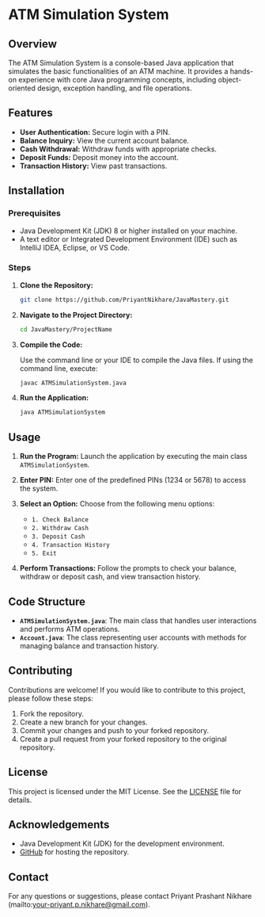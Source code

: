 # ATM Simulation System

## Overview

The ATM Simulation System is a console-based Java application that simulates the basic functionalities of an ATM machine. It provides a hands-on experience with core Java programming concepts, including object-oriented design, exception handling, and file operations.

## Features

- **User Authentication:** Secure login with a PIN.
- **Balance Inquiry:** View the current account balance.
- **Cash Withdrawal:** Withdraw funds with appropriate checks.
- **Deposit Funds:** Deposit money into the account.
- **Transaction History:** View past transactions.

## Installation

### Prerequisites

- Java Development Kit (JDK) 8 or higher installed on your machine.
- A text editor or Integrated Development Environment (IDE) such as IntelliJ IDEA, Eclipse, or VS Code.

### Steps

1. **Clone the Repository:**

   ```bash
   git clone https://github.com/PriyantNikhare/JavaMastery.git
   ```

2. **Navigate to the Project Directory:**

   ```bash
   cd JavaMastery/ProjectName
   ```

3. **Compile the Code:**

   Use the command line or your IDE to compile the Java files. If using the command line, execute:

   ```bash
   javac ATMSimulationSystem.java
   ```

4. **Run the Application:**

   ```bash
   java ATMSimulationSystem
   ```

## Usage

1. **Run the Program:** Launch the application by executing the main class `ATMSimulationSystem`.

2. **Enter PIN:** Enter one of the predefined PINs (1234 or 5678) to access the system.

3. **Select an Option:** Choose from the following menu options:
   - `1. Check Balance`
   - `2. Withdraw Cash`
   - `3. Deposit Cash`
   - `4. Transaction History`
   - `5. Exit`

4. **Perform Transactions:** Follow the prompts to check your balance, withdraw or deposit cash, and view transaction history.

## Code Structure

- **`ATMSimulationSystem.java`**: The main class that handles user interactions and performs ATM operations.
- **`Account.java`**: The class representing user accounts with methods for managing balance and transaction history.

## Contributing

Contributions are welcome! If you would like to contribute to this project, please follow these steps:

1. Fork the repository.
2. Create a new branch for your changes.
3. Commit your changes and push to your forked repository.
4. Create a pull request from your forked repository to the original repository.

## License

This project is licensed under the MIT License. See the [LICENSE](LICENSE) file for details.

## Acknowledgements

- Java Development Kit (JDK) for the development environment.
- [GitHub](https://github.com) for hosting the repository.

## Contact

For any questions or suggestions, please contact Priyant Prashant Nikhare (mailto:your-priyant.p.nikhare@gmail.com).
